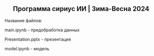 <h2 align="center" > Программа сириус ИИ | Зима-Весна 2024 </h1>
Название файлов:

main.ipynb - предобработка данных

Presentation.pptx - презентация

model.ipynb - модель


